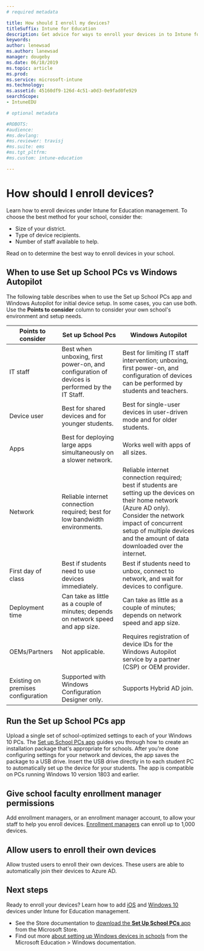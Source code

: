 ```yaml
---
# required metadata

title: How should I enroll my devices?
titleSuffix: Intune for Education
description: Get advice for ways to enroll your devices in to Intune for Education.
keywords:
author: lenewsad
ms.author: lanewsad
manager: dougeby
ms.date: 06/18/2019
ms.topic: article
ms.prod:
ms.service: microsoft-intune
ms.technology:
ms.assetid: 45160df9-126d-4c51-a0d3-0e9fad0fe929
searchScope:
- IntuneEDU

# optional metadata

#ROBOTS:
#audience:
#ms.devlang:
#ms.reviewer: travisj
#ms.suite: ems
#ms.tgt_pltfrm:
#ms.custom: intune-education

---
```


# How should I enroll devices?

Learn how to enroll devices under Intune for Education management. To choose the best method for your school, consider the:  
* Size of your district.    
* Type of device recipients.    
* Number of staff available to help.   
 
Read on to determine the best way to enroll devices in your school.  

## When to use Set up School PCs vs Windows Autopilot  
The following table describes when to use the Set up School PCs app and Windows Autopilot for initial device setup. In some cases, you can use both. Use the **Points to consider** column to consider your own school's environment and setup needs.  

|Points to consider| Set up School Pcs |Windows Autopilot  |
|---------|---------|---------|  
|IT staff | Best when unboxing, first power-on, and configuration of devices is performed by the IT Staff.|Best for limiting IT staff intervention; unboxing, first power-on, and configuration of devices can be performed by students and teachers.|
|Device user|  Best for shared devices and for younger students.|Best for single-user devices in user-driven mode and for older students.|
|Apps     | Best for deploying large apps simultaneously on a slower network.|Works well with apps of all sizes.| 
|Network | Reliable internet connection required; best for low bandwidth environments.| Reliable internet connection required; best if students are setting up the devices on their home network (Azure AD only). Consider the network impact of concurrent setup of multiple devices and the amount of data downloaded over the internet.|
|First day of class|Best if students need to use devices immediately.| Best if students need to unbox, connect to network, and wait for devices to configure.|
|Deployment time|Can take as little as a couple of minutes; depends on network speed and app size.|Can take as little as a couple of minutes; depends on network speed and app size.|
|OEMs/Partners|Not applicable.  |Requires registration of device IDs for the Windows Autopilot service by a partner (CSP) or OEM provider. |
|Existing on premises configuration| Supported with Windows Configuration Designer only. | Supports Hybrid AD join.|  

## Run the Set up School PCs app 
Upload a single set of school-optimized settings to each of your Windows 10 PCs. The [Set up School PCs app](https://docs.microsoft.com/education/windows/use-set-up-school-pcs-app) guides you through how to create an installation package that's appropriate for schools. After you're done configuring settings for your network and devices, the app saves the package to a USB drive. Insert the USB drive directly in to each student PC to automatically set up the device for your students. The app is compatible on PCs running Windows 10 version 1803 and earlier.

## Give school faculty enrollment manager permissions
Add enrollment managers, or an enrollment manager account, to allow your staff to help you enroll devices. [Enrollment managers](add-enrollment-managers.md) can enroll up to 1,000 devices.  

## Allow users to enroll their own devices
Allow trusted users to enroll their own devices. These users are able to automatically join their devices to Azure AD.  

## Next steps  

Ready to enroll your devices? Learn how to add [iOS](add-devices-ios-edu.md) and [Windows 10](add-devices-windows.md) devices under Intune for Education management.  

* See the Store documentation to [download the **Set Up School PCs** app](https://www.microsoft.com/store/p/set-up-school-pcs/9nblggh4ls40) from the Microsoft Store. 
* Find out more [about setting up Windows devices in schools](https://docs.microsoft.com/education/windows/set-up-windows-10) from the Microsoft Education > Windows documentation.

